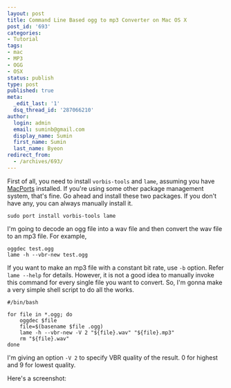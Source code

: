 ```yaml
---
layout: post
title: Command Line Based ogg to mp3 Converter on Mac OS X
post_id: '693'
categories:
- Tutorial
tags:
- mac
- MP3
- OGG
- OSX
status: publish
type: post
published: true
meta:
  _edit_last: '1'
  dsq_thread_id: '287066210'
author:
  login: admin
  email: suminb@gmail.com
  display_name: Sumin
  first_name: Sumin
  last_name: Byeon
redirect_from:
  - /archives/693/
---
```

First of all, you need to install `vorbis-tools` and `lame`, assuming you have [MacPorts](http://www.macports.org/) installed. If you're using some other package management system, that's fine. Go ahead and install these two packages. If you don't have any, you can always manually install it.

	sudo port install vorbis-tools lame

I'm going to decode an ogg file into a wav file and then convert the wav file to an mp3 file. For example,

	oggdec test.ogg
	lame -h --vbr-new test.ogg

If you want to make an mp3 file with a constant bit rate, use `-b` option. Refer `lame --help` for details. However, it is not a good idea to manually invoke this command for every single file you want to convert. So, I'm gonna make a very simple shell script to do all the works.

	#/bin/bash

	for file in *.ogg; do
		oggdec $file
		file=$(basename $file .ogg)
		lame -h --vbr-new -V 2 "${file}.wav" "${file}.mp3"
		rm "${file}.wav"
	done

I'm giving an option `-V 2` to specify VBR quality of the result. 0 for highest and 9 for lowest quality.

Here's a screenshot:

<a href="http://gallery.sumin.us/v/screenshots/general/ogg_to_mp3.png.html"><img src="http://gallery.sumin.us/d/463-1/ogg_to_mp3.png" alt="" class="aligncenter" /></a>

